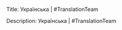 Title: Українська | #TranslationTeam

Description: Українська | #TranslationTeam

<!--- URL: https://www.youtube.com/playlist?list=PL1yhyLyBfE6QE5zJyr9I0-kCWwr2MBj83 -->
